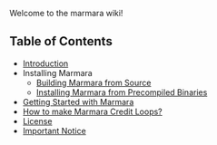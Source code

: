 Welcome to the marmara wiki!

## Table of Contents
* [Introduction](Introduction)
* Installing Marmara
  * [Building Marmara from Source](Build-Marmara-from-Source)
  * [Installing Marmara from Precompiled Binaries](Install-Marmara-from-Precompiled-Binaries)
* [Getting Started with Marmara](Getting-Started-with-Marmara-Smartchain)
* [How to make Marmara Credit Loops?](How-to-make-Marmara-Credit-Loops?)
* [License](License-Details)
* [Important Notice](Important-Notice-to-Users)
